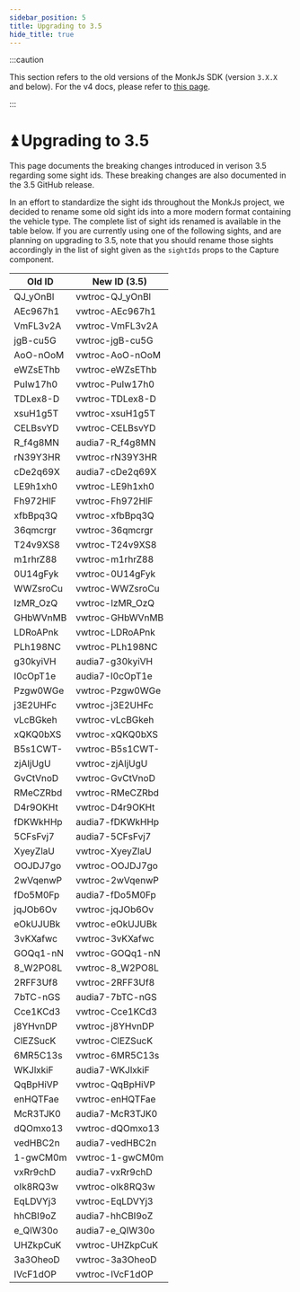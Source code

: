 ```yaml
---
sidebar_position: 5
title: Upgrading to 3.5
hide_title: true
---
```


:::caution

This section refers to the old versions of the MonkJs SDK (version `3.X.X` and below). For the v4 docs, please refer to
[this page](docs/introduction.md).

:::

# ⏫️ Upgrading to 3.5

This page documents the breaking changes introduced in verison 3.5 regarding some sight ids. These breaking changes are
also documented in the 3.5 GitHub release.

In an effort to standardize the sight ids throughout the MonkJs project, we decided to rename some old sight ids into a
more modern format containing the vehicle type. The complete list of sight ids renamed is available in the table below.
If you are currently using one of the following sights, and are planning on upgrading to 3.5, note that you should
rename those sights accordingly in the list of sight given as the `sightIds` props to the Capture component.

| Old ID   | New ID (3.5)    |
|----------|-----------------|
| QJ_yOnBl | vwtroc-QJ_yOnBl |
| AEc967h1 | vwtroc-AEc967h1 |
| VmFL3v2A | vwtroc-VmFL3v2A |
| jgB-cu5G | vwtroc-jgB-cu5G |
| AoO-nOoM | vwtroc-AoO-nOoM |
| eWZsEThb | vwtroc-eWZsEThb |
| PuIw17h0 | vwtroc-PuIw17h0 |
| TDLex8-D | vwtroc-TDLex8-D |
| xsuH1g5T | vwtroc-xsuH1g5T |
| CELBsvYD | vwtroc-CELBsvYD |
| R_f4g8MN | audia7-R_f4g8MN |
| rN39Y3HR | vwtroc-rN39Y3HR |
| cDe2q69X | audia7-cDe2q69X |
| LE9h1xh0 | vwtroc-LE9h1xh0 |
| Fh972HlF | vwtroc-Fh972HlF |
| xfbBpq3Q | vwtroc-xfbBpq3Q |
| 36qmcrgr | vwtroc-36qmcrgr |
| T24v9XS8 | vwtroc-T24v9XS8 |
| m1rhrZ88 | vwtroc-m1rhrZ88 |
| 0U14gFyk | vwtroc-0U14gFyk |
| WWZsroCu | vwtroc-WWZsroCu |
| IzMR_OzQ | vwtroc-IzMR_OzQ |
| GHbWVnMB | vwtroc-GHbWVnMB |
| LDRoAPnk | vwtroc-LDRoAPnk |
| PLh198NC | vwtroc-PLh198NC |
| g30kyiVH | audia7-g30kyiVH |
| I0cOpT1e | audia7-I0cOpT1e |
| Pzgw0WGe | vwtroc-Pzgw0WGe |
| j3E2UHFc | vwtroc-j3E2UHFc |
| vLcBGkeh | vwtroc-vLcBGkeh |
| xQKQ0bXS | vwtroc-xQKQ0bXS |
| B5s1CWT- | vwtroc-B5s1CWT- |
| zjAIjUgU | vwtroc-zjAIjUgU |
| GvCtVnoD | vwtroc-GvCtVnoD |
| RMeCZRbd | vwtroc-RMeCZRbd |
| D4r9OKHt | vwtroc-D4r9OKHt |
| fDKWkHHp | audia7-fDKWkHHp |
| 5CFsFvj7 | audia7-5CFsFvj7 |
| XyeyZlaU | vwtroc-XyeyZlaU |
| OOJDJ7go | vwtroc-OOJDJ7go |
| 2wVqenwP | vwtroc-2wVqenwP |
| fDo5M0Fp | audia7-fDo5M0Fp |
| jqJOb6Ov | vwtroc-jqJOb6Ov |
| eOkUJUBk | vwtroc-eOkUJUBk |
| 3vKXafwc | vwtroc-3vKXafwc |
| GOQq1-nN | vwtroc-GOQq1-nN |
| 8_W2PO8L | vwtroc-8_W2PO8L |
| 2RFF3Uf8 | vwtroc-2RFF3Uf8 |
| 7bTC-nGS | audia7-7bTC-nGS |
| Cce1KCd3 | vwtroc-Cce1KCd3 |
| j8YHvnDP | vwtroc-j8YHvnDP |
| ClEZSucK | vwtroc-ClEZSucK |
| 6MR5C13s | vwtroc-6MR5C13s |
| WKJlxkiF | audia7-WKJlxkiF |
| QqBpHiVP | vwtroc-QqBpHiVP |
| enHQTFae | vwtroc-enHQTFae |
| McR3TJK0 | audia7-McR3TJK0 |
| dQOmxo13 | vwtroc-dQOmxo13 |
| vedHBC2n | audia7-vedHBC2n |
| 1-gwCM0m | vwtroc-1-gwCM0m |
| vxRr9chD | audia7-vxRr9chD |
| oIk8RQ3w | vwtroc-oIk8RQ3w |
| EqLDVYj3 | vwtroc-EqLDVYj3 |
| hhCBI9oZ | audia7-hhCBI9oZ |
| e_QIW30o | audia7-e_QIW30o |
| UHZkpCuK | vwtroc-UHZkpCuK |
| 3a3OheoD | vwtroc-3a3OheoD |
| IVcF1dOP | vwtroc-IVcF1dOP |

